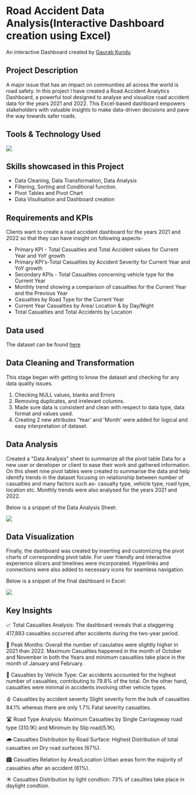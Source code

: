 # Road Accident Data Analysis(Interactive Dashboard creation using Excel)

An interactive Dashboard created by [Gaurab Kundu](https://www.linkedin.com/in/gaurab-kundu/)

## Project Description

A major issue that has an impact on communities all across the world is road safety. In this project I have created a Road Accident Analytics Dashboard, a powerful tool designed to analyse and visualize road accident data for the years 2021 and 2022. This Excel-based dashboard empowers stakeholders with valuable insights to make data-driven decisions and pave the way towards safer roads.

## Tools & Technology Used

<img src = https://github.com/GaurabKundu1/GaurabKundu/assets/86102231/5705b2f1-10bd-4bfc-abd7-102cca3943b6 height:50px width:50px >

## Skills showcased in this Project

- Data Cleaning, Data Transformation, Data Analysis
- Filtering, Sorting and Conditional function.
- Pivot Tables and Pivot Chart
- Data Visulisation and Dashboard creation

## Requirements and KPIs

Clients want to create a road accident dashboard for the years 2021 and 2022 so that they can have insight on following aspects-

- Primary KPI - Total Casualties and Total Accident values for Current Year and YoY growth
- Primary KPI's-Total Casualties by Accident Severity for Current Year and YoY growth
- Secondary KPIs - Total Casualties concerning vehicle type for the Current Year
- Monthly trend showing a comparison of casualties for the Current Year and the Previous Year
- Casualties by Road Type for the Current Year
- Current Year Casualties by Area/ Location & by Day/Night
- Total Casualties and Total Accidents by Location

## Data used

The dataset can be found [here](https://docs.google.com/spreadsheets/d/1V-u_v6Ntd_F_Haqw2f1ZjNT54HNmu7Rn/edit?usp=sharing&ouid=113907451729758661404&rtpof=true&sd=true)

## Data Cleaning and Transformation

This stage began with getting to know the dataset and checking for any data quality issues.

1. Checking NULL values, blanks and Errors
2. Removing duplicates, and irrelevant columns.
3. Made sure data is consistent and clean with respect to data type, data format and values used.
4. Creating 2 new attributes 'Year' and 'Month' were added for logical and easy interpretation of dataset.

## Data Analysis

Created a "Data Analysis" sheet to summarize all the pivot table Data for a new user or developer or client to ease their work and gathered information. On this sheet nine pivot tables were created to summarise the data and help identify trends in the dataset focusing on relationship between number of casualties and many factors such as- casualty type, vehicle type, road type, location etc. Monthly trends were also analysed for the years 2021 and 2022.

Below is a snippet of the Data Analysis Sheet: 

<img src = https://github.com/GaurabKundu1/GaurabKundu/assets/86102231/01bdbd8e-a1b8-4aff-b84b-48b17a8eff6a>

## Data Visualization

Finally, the dashboard was created by inserting and customizing the pivot charts of corresponding pivot table. For user friendly and interactive experience slicers and timelines were incorporated. Hyperlinks and connections were also added to necessary icons for seamless navigation.

Below is a snippet of the final dashboard in Excel:

<img src = https://github.com/GaurabKundu1/GaurabKundu/assets/86102231/24b0ace5-65f5-4f17-9d43-05beae2dad27>

## Key Insights

📈 Total Casualties Analysis: The dashboard reveals that a staggering 417,883 casualties occurred after accidents during the two-year period.

📅 Peak Months: Overall the number of casulaties were slightly higher in 2021 than 2022. Maximum Casualties happened in the month of October and November in both the Years and minimum casualties take place in the month of January and February.

🚗 Casualties by Vehicle Type: Car accidents accounted for the highest number of casualties, contributing to 79.8% of the total. On the other hand, casualties were minimal in accidents involving other vehicle types.

🩸 Casualties by accident severity Slight severity form the bulk of casualties 84.1% whereas there are only 1.7% Fatal severity casualties.

🛣️ Road Type Analysis: Maximum Casualties by Single Carriageway road type (310.1K) and Minimum by Slip road(5.1K).

🌧️ Casualties Distribution by Road Surface: Highest Distribution of total casualties on Dry road surfaces (67%).

🏙️ Casualties Relation by Area/Location Urban areas form the majority of casualties after an accident (61%).

☀️ Casualties Distribution by light condtion: 73% of casulties take place in daylight condtion.


